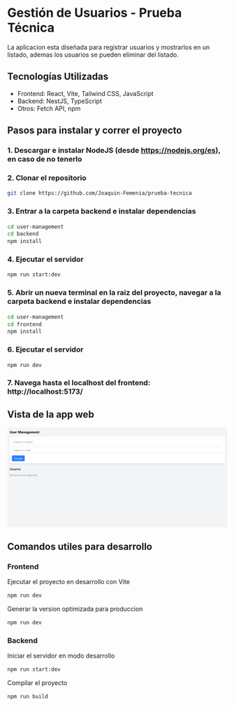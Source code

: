 # Gestión de Usuarios - Prueba Técnica
La aplicacion esta diseñada para registrar usuarios y mostrarlos en un listado, ademas los usuarios se pueden eliminar del listado.

## Tecnologías Utilizadas
 - Frontend: React, Vite, Tailwind CSS, JavaScript
 - Backend: NestJS, TypeScript
 - Otros: Fetch API, npm

## Pasos para instalar y correr el proyecto
### 1. Descargar e instalar NodeJS (desde https://nodejs.org/es), en caso de no tenerlo
### 2. Clonar el repositorio
```sh
git clone https://github.com/Joaquin-Femenia/prueba-tecnica
```
### 3. Entrar a la carpeta backend e instalar dependencias
```sh
cd user-management
cd backend
npm install
```
### 4. Ejecutar el servidor
```sh
npm run start:dev
```
### 5. Abrir un nueva terminal en la raiz del proyecto, navegar a la carpeta backend e instalar dependencias
```sh
cd user-management
cd frontend
npm install
```
### 6. Ejecutar el servidor
```sh
npm run dev
```
### 7. Navega hasta el localhost del frontend: http://localhost:5173/

## Vista de la app web
![Vista principal](image.png)

## Comandos utiles para desarrollo
### Frontend
Ejecutar el proyecto en desarrollo con Vite
```sh
npm run dev
```
Generar la version optimizada para produccion
```sh
npm run dev
```
### Backend
Iniciar el servidor en modo desarrollo
```sh
npm run start:dev
```
Compilar el proyecto
```sh
npm run build
```